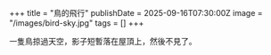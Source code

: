 +++
title = "鳥的飛行"
publishDate = 2025-09-16T07:30:00Z
image = "/images/bird-sky.jpg"
tags = []
+++

一隻鳥掠過天空，影子短暫落在屋頂上，然後不見了。
